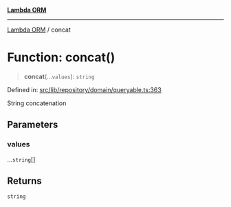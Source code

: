 [**Lambda ORM**](../README.md)

***

[Lambda ORM](../README.md) / concat

# Function: concat()

> **concat**(...`values`): `string`

Defined in: [src/lib/repository/domain/queryable.ts:363](https://github.com/lambda-orm/lambdaorm-base/blob/5f10bdc7d0f008296efbcbe89bc2bf1ed03aaaef/src/lib/repository/domain/queryable.ts#L363)

String concatenation

## Parameters

### values

...`string`[]

## Returns

`string`
